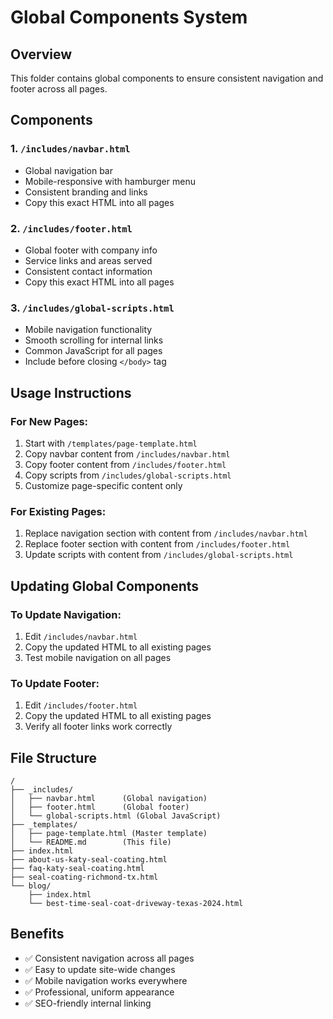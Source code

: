 # Global Components System

## Overview
This folder contains global components to ensure consistent navigation and footer across all pages.

## Components

### 1. `/includes/navbar.html`
- Global navigation bar
- Mobile-responsive with hamburger menu
- Consistent branding and links
- Copy this exact HTML into all pages

### 2. `/includes/footer.html`
- Global footer with company info
- Service links and areas served
- Consistent contact information
- Copy this exact HTML into all pages

### 3. `/includes/global-scripts.html`
- Mobile navigation functionality
- Smooth scrolling for internal links
- Common JavaScript for all pages
- Include before closing `</body>` tag

## Usage Instructions

### For New Pages:
1. Start with `/templates/page-template.html`
2. Copy navbar content from `/includes/navbar.html`
3. Copy footer content from `/includes/footer.html`
4. Copy scripts from `/includes/global-scripts.html`
5. Customize page-specific content only

### For Existing Pages:
1. Replace navigation section with content from `/includes/navbar.html`
2. Replace footer section with content from `/includes/footer.html`
3. Update scripts with content from `/includes/global-scripts.html`

## Updating Global Components

### To Update Navigation:
1. Edit `/includes/navbar.html`
2. Copy the updated HTML to all existing pages
3. Test mobile navigation on all pages

### To Update Footer:
1. Edit `/includes/footer.html`
2. Copy the updated HTML to all existing pages
3. Verify all footer links work correctly

## File Structure
```
/
├── _includes/
│   ├── navbar.html      (Global navigation)
│   ├── footer.html      (Global footer)
│   └── global-scripts.html (Global JavaScript)
├── _templates/
│   ├── page-template.html (Master template)
│   └── README.md        (This file)
├── index.html
├── about-us-katy-seal-coating.html
├── faq-katy-seal-coating.html
├── seal-coating-richmond-tx.html
└── blog/
    ├── index.html
    └── best-time-seal-coat-driveway-texas-2024.html
```

## Benefits
- ✅ Consistent navigation across all pages
- ✅ Easy to update site-wide changes
- ✅ Mobile navigation works everywhere
- ✅ Professional, uniform appearance
- ✅ SEO-friendly internal linking